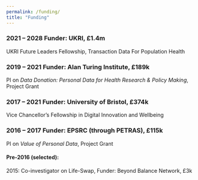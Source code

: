 ```yaml
---
permalink: /funding/
title: "Funding"
---
```


### 2021 – 2028   Funder: UKRI, £1.4m
UKRI Future Leaders Fellowship, Transaction Data For Population Health


### 2019 – 2021   Funder: Alan Turing Institute, £189k
PI on _Data Donation: Personal Data for Health Research & Policy Making_, Project Grant


### 2017 – 2021   Funder: University of Bristol, £374k
Vice Chancellor’s Fellowship in Digital Innovation and Wellbeing


### 2016 – 2017   Funder: EPSRC (through PETRAS), £115k
PI on _Value of Personal Data_, Project Grant


#### Pre-2016 (selected):
2015: Co-investigator on Life-Swap, Funder: Beyond Balance Network, £3k
